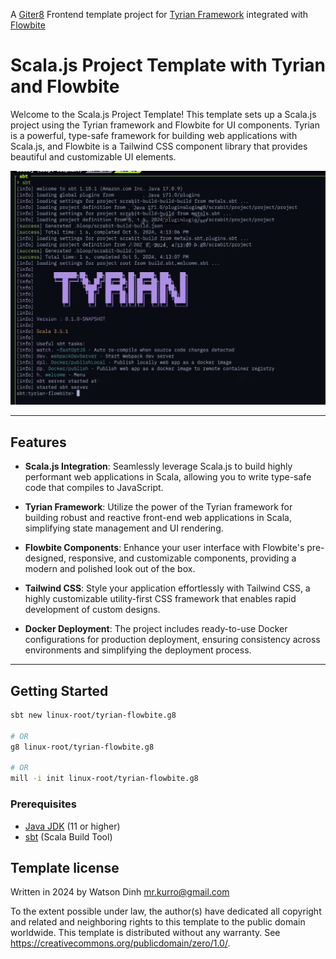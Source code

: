 A [Giter8][g8] Frontend template project for [Tyrian Framework](https://tyrian.indigoengine.io/) integrated with [Flowbite](https://flowbite.com/)
# Scala.js Project Template with Tyrian and Flowbite

Welcome to the Scala.js Project Template! This template sets up a Scala.js project using the Tyrian framework and Flowbite for UI components. Tyrian is a powerful, type-safe framework for building web applications with Scala.js, and Flowbite is a Tailwind CSS component library that provides beautiful and customizable UI elements.

![Tyrian Flowbite](./docs/sc.jpeg)

---

## Features

- **Scala.js Integration**: Seamlessly leverage Scala.js to build highly performant web applications in Scala, allowing you to write type-safe code that compiles to JavaScript.
  
- **Tyrian Framework**: Utilize the power of the Tyrian framework for building robust and reactive front-end web applications in Scala, simplifying state management and UI rendering.

- **Flowbite Components**: Enhance your user interface with Flowbite's pre-designed, responsive, and customizable components, providing a modern and polished look out of the box.

- **Tailwind CSS**: Style your application effortlessly with Tailwind CSS, a highly customizable utility-first CSS framework that enables rapid development of custom designs.

- **Docker Deployment**: The project includes ready-to-use Docker configurations for production deployment, ensuring consistency across environments and simplifying the deployment process.

---
## Getting Started

```bash
sbt new linux-root/tyrian-flowbite.g8

# OR
g8 linux-root/tyrian-flowbite.g8

# OR
mill -i init linux-root/tyrian-flowbite.g8

```

### Prerequisites

- [Java JDK](https://www.oracle.com/java/technologies/javase-jdk11-downloads.html) (11 or higher)
- [sbt](https://www.scala-sbt.org/download.html) (Scala Build Tool)

Template license
----------------
Written in 2024 by Watson Dinh <mr.kurro@gmail.com>

To the extent possible under law, the author(s) have dedicated all copyright and related
and neighboring rights to this template to the public domain worldwide.
This template is distributed without any warranty. See <https://creativecommons.org/publicdomain/zero/1.0/>.

[g8]: https://www.foundweekends.org/giter8/
